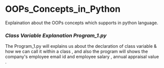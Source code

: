 # OOPs_Concepts_in_Python
Explaination about the OOPs concepts which supports in python language.

   ### ***Class Variable Explanation*** ***Program_1.py***
  
   The Program_1.py will explains us about the declaration of class variable & how we can call it within a class , and also the program will shows the company's employee email id
and employee salary , annual appraisal value .

  
